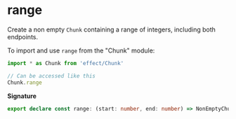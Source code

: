 # range

Create a non empty `Chunk` containing a range of integers, including both endpoints.

To import and use `range` from the "Chunk" module:

```ts
import * as Chunk from 'effect/Chunk'

// Can be accessed like this
Chunk.range
```

**Signature**

```ts
export declare const range: (start: number, end: number) => NonEmptyChunk<number>
```
